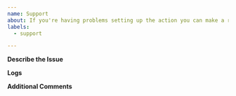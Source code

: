 ```yaml
---
name: Support
about: If you're having problems setting up the action you can make a request for support here.
labels:
  - support

---
```


<!-- Please check the FAQ before posting an issue: https://github.com/JamesIves/github-pages-deploy-action/wiki -->

**Describe the Issue**
<!-- Please provide a clear and concise description of what the problem is. Please be sure to read the README first! -->

**Logs**
<!-- Please provide your deployment logs and a link or sample to/of your workflow. If the error message isn't revealing the problem please set ACTIONS_STEP_DEBUG to true in your repository's secrets menu and run the workflow again. -->

**Additional Comments**
<!-- Add any other context about the issue here. -->
